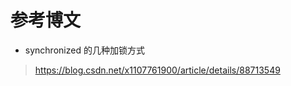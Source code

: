 参考博文
=======
- synchronized 的几种加锁方式
> https://blog.csdn.net/x1107761900/article/details/88713549





